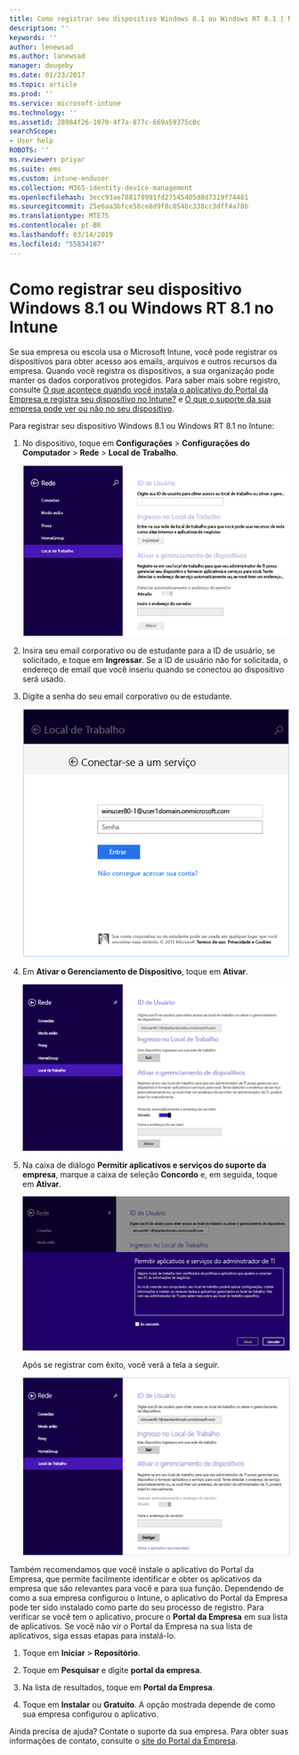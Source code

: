 ```yaml
---
title: Como registrar seu dispositivo Windows 8.1 ou Windows RT 8.1 | Microsoft Docs
description: ''
keywords: ''
author: lenewsad
ms.author: lanewsad
manager: dougeby
ms.date: 01/23/2017
ms.topic: article
ms.prod: ''
ms.service: microsoft-intune
ms.technology: ''
ms.assetid: 28984f26-1070-4f7a-877c-669a59375c0c
searchScope:
- User help
ROBOTS: ''
ms.reviewer: priyar
ms.suite: ems
ms.custom: intune-enduser
ms.collection: M365-identity-device-management
ms.openlocfilehash: 3ecc93ae788179991fd27545405d8d7319f74481
ms.sourcegitcommit: 25e6aa3bfce58ce8d9f8c054bc338cc3dff4a78b
ms.translationtype: MTE75
ms.contentlocale: pt-BR
ms.lasthandoff: 03/14/2019
ms.locfileid: "55834187"
---
```

# <a name="how-to-enroll-your-windows-81-or-windows-rt-81-device-in-intune"></a>Como registrar seu dispositivo Windows 8.1 ou Windows RT 8.1 no Intune  

Se sua empresa ou escola usa o Microsoft Intune, você pode registrar os dispositivos para obter acesso aos emails, arquivos e outros recursos da empresa. Quando você registra os dispositivos, a sua organização pode manter os dados corporativos protegidos. Para saber mais sobre registro, consulte [O que acontece quando você instala o aplicativo do Portal da Empresa e registra seu dispositivo no Intune?](what-happens-if-you-install-the-company-portal-app-and-enroll-your-device-in-intune-windows.md) e [O que o suporte da sua empresa pode ver ou não no seu dispositivo](what-info-can-your-company-see-when-you-enroll-your-device-in-intune.md).  


Para registrar seu dispositivo Windows 8.1 ou Windows RT 8.1 no Intune:  

1.  No dispositivo, toque em **Configurações** &gt; **Configurações do Computador** &gt; **Rede** &gt; **Local de Trabalho**.  

    ![nav-to-workplace](./media/W81-1-workplacejoin.png)  

2.  Insira seu email corporativo ou de estudante para a ID de usuário, se solicitado, e toque em **Ingressar**. Se a ID de usuário não for solicitada, o endereço de email que você inseriu quando se conectou ao dispositivo será usado.  

3.  Digite a senha do seu email corporativo ou de estudante.  


    ![type-password](./media/W81-2-workplacesettings_signin.png)  

4.  Em **Ativar o Gerenciamento de Dispositivo**, toque em **Ativar**.  


    ![turn-on-device-management](./media/W81-3-dev-mgt-turn-on.png)  

5.  Na caixa de diálogo **Permitir aplicativos e serviços do suporte da empresa**, marque a caixa de seleção **Concordo** e, em seguida, toque em **Ativar**.  


    ![turn-on-allow-apps-services](./media/W81-4-agree-allow-apps-services.png)  

    Após se registrar com êxito, você verá a tela a seguir.  


    ![enrollment-complete](./media/W81-5-enrolled-done.png)

Também recomendamos que você instale o aplicativo do Portal da Empresa, que permite facilmente identificar e obter os aplicativos da empresa que são relevantes para você e para sua função. Dependendo de como a sua empresa configurou o Intune, o aplicativo do Portal da Empresa pode ter sido instalado como parte do seu processo de registro. Para verificar se você tem o aplicativo, procure o **Portal da Empresa** em sua lista de aplicativos. Se você não vir o Portal da Empresa na sua lista de aplicativos, siga essas etapas para instalá-lo.

1.  Toque em **Iniciar** &gt; **Repositório**.  

2.  Toque em **Pesquisar** e digite **portal da empresa**.  

3.  Na lista de resultados, toque em **Portal da Empresa**.  

4.  Toque em **Instalar** ou **Gratuito**. A opção mostrada depende de como sua empresa configurou o aplicativo.  

Ainda precisa de ajuda? Contate o suporte da sua empresa. Para obter suas informações de contato, consulte o [site do Portal da Empresa](https://go.microsoft.com/fwlink/?linkid=2010980).  
